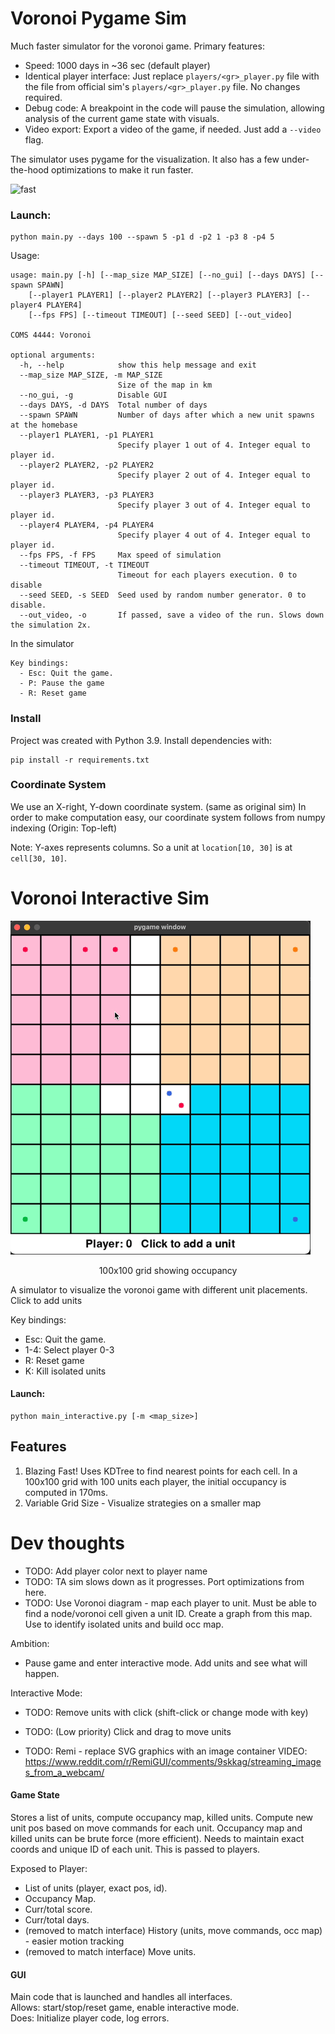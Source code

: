 # Voronoi Pygame Sim

Much faster simulator for the voronoi game. Primary features:
- Speed: 1000 days in ~36 sec (default player)
- Identical player interface: Just replace `players/<gr>_player.py` file with the file from official sim's 
  `players/<gr>_player.py` file. No changes required.
- Debug code: A breakpoint in the code will pause the simulation, allowing analysis of the current game state
  with visuals.
- Video export: Export a video of the game, if needed. Just add a `--video` flag.

The simulator uses pygame for the visualization. It also has a few under-the-hood optimizations to make it run faster.

![fast](images/demo-sim.gif)

### Launch:

```shell
python main.py --days 100 --spawn 5 -p1 d -p2 1 -p3 8 -p4 5 
```

Usage:
```
usage: main.py [-h] [--map_size MAP_SIZE] [--no_gui] [--days DAYS] [--spawn SPAWN] 
    [--player1 PLAYER1] [--player2 PLAYER2] [--player3 PLAYER3] [--player4 PLAYER4] 
    [--fps FPS] [--timeout TIMEOUT] [--seed SEED] [--out_video]

COMS 4444: Voronoi

optional arguments:
  -h, --help            show this help message and exit
  --map_size MAP_SIZE, -m MAP_SIZE
                        Size of the map in km
  --no_gui, -g          Disable GUI
  --days DAYS, -d DAYS  Total number of days
  --spawn SPAWN         Number of days after which a new unit spawns at the homebase
  --player1 PLAYER1, -p1 PLAYER1
                        Specify player 1 out of 4. Integer equal to player id.
  --player2 PLAYER2, -p2 PLAYER2
                        Specify player 2 out of 4. Integer equal to player id.
  --player3 PLAYER3, -p3 PLAYER3
                        Specify player 3 out of 4. Integer equal to player id.
  --player4 PLAYER4, -p4 PLAYER4
                        Specify player 4 out of 4. Integer equal to player id.
  --fps FPS, -f FPS     Max speed of simulation
  --timeout TIMEOUT, -t TIMEOUT
                        Timeout for each players execution. 0 to disable
  --seed SEED, -s SEED  Seed used by random number generator. 0 to disable.
  --out_video, -o       If passed, save a video of the run. Slows down the simulation 2x.
```

In the simulator
```
Key bindings:  
  - Esc: Quit the game.   
  - P: Pause the game
  - R: Reset game
```

### Install

Project was created with Python 3.9. Install dependencies with:

```shell
pip install -r requirements.txt
```

### Coordinate System

We use an X-right, Y-down coordinate system. (same as original sim) 
In order to make computation easy, our coordinate system follows from numpy indexing (Origin: Top-left)  

Note: Y-axes represents columns. So a unit at `location[10, 30]` is at `cell[30, 10]`.

# Voronoi Interactive Sim

![](images/demo.gif)
<p align="center">100x100 grid showing occupancy</p>

A simulator to visualize the voronoi game with different unit placements.  
Click to add units

Key bindings:  
  - Esc: Quit the game.  
  - 1-4: Select player 0-3  
  - R: Reset game
  - K: Kill isolated units  



#### Launch:

```shell
python main_interactive.py [-m <map_size>]
```

## Features

1. Blazing Fast! Uses KDTree to find nearest points for each cell.
   In a 100x100 grid with 100 units each player,
   the initial occupancy is computed in 170ms.
2. Variable Grid Size - Visualize strategies on a smaller map


# Dev thoughts

- TODO: Add player color next to player name
- TODO: TA sim slows down as it progresses. Port optimizations from here.
- TODO: Use Voronoi diagram - map each player to unit. Must be able to find a node/voronoi cell given
  a unit ID. Create a graph from this map. Use to identify isolated units and build occ map.


Ambition:
- Pause game and enter interactive mode. Add units and see what will happen.

Interactive Mode:
- TODO: Remove units with click (shift-click or change mode with key)
- TODO: (Low priority) Click and drag to move units

- TODO: Remi - replace SVG graphics with an image container
       VIDEO: https://www.reddit.com/r/RemiGUI/comments/9skkag/streaming_images_from_a_webcam/

 
#### Game State 
Stores a list of units, compute occupancy map, killed units. Compute new unit pos based on move
commands for each unit. Occupancy map and killed units can be brute force (more efficient).
Needs to maintain exact coords and unique ID of each unit. This is passed to players.
      
Exposed to Player: 
   - List of units (player, exact pos, id). 
   - Occupancy Map. 
   - Curr/total score.
   - Curr/total days.
   - (removed to match interface) History (units, move commands, occ map) - easier motion tracking
   - (removed to match interface) Move units. 
  
#### GUI 
Main code that is launched and handles all interfaces.  
Allows: start/stop/reset game, enable interactive mode.  
Does: Initialize player code,  log errors.  
